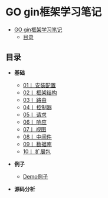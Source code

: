 # GO gin框架学习笔记

<!-- TOC -->

- [GO gin框架学习笔记](#go-gin%e6%a1%86%e6%9e%b6%e5%ad%a6%e4%b9%a0%e7%ac%94%e8%ae%b0)
  - [目录](#%e7%9b%ae%e5%bd%95)

<!-- /TOC -->

## 目录

-  **基础**
    - [01丨 安装配置 ](./01/README.md)
    - [02丨 框架结构 ](./02/README.md)
    - [03丨 路由 ](./03/README.md)
    - [04丨 控制器 ](./04/README.md)
    - [05丨 请求 ](./05/README.md)
    - [06丨 响应 ](./06/README.md)
    - [07丨 视图 ](./07/README.md)
    - [08丨 中间件 ](./08/README.md)
    - [09丨 数据库 ](./09/README.md)
    - [10丨 扩展包 ](./10/README.md)


-  **例子**
    - [Demo例子](https://github.com/Syncma/gin-demo)

-  **源码分析**